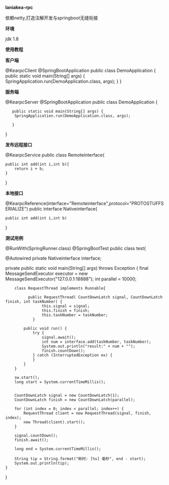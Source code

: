 **laniakea-rpc**

依赖netty,打造注解开发与springboot无缝衔接

**环境**

jdk 1.8 

**使用教程** 

**客户端**

@KearpcClient
@SpringBootApplication
public class DemoApplication {
	public static void main(String[] args) {
		SpringApplication.run(DemoApplication.class, args);
	}
}

**服务端**

@KearpcServer
@SpringBootApplication
public class DemoApplication {

       public static void main(String[] args) {
		SpringApplication.run(DemoApplication.class, args);
		
       }
}

**发布远程接口**

@KearpcService
public class Remoteinterface{

    public int add(int i,int b){
        return i + b;
    }
    
}

**本地接口**

@KearpcReference(interface="Remoteinterface",protocol="PROTOSTUFFSERIALIZE")
public interface Nativeinterface{

    public int add(int i,int b)
    
}


**测试用例**

@RunWith(SpringRunner.class)
@SpringBootTest
public class test{

@Autowired
private Nativeinterface interface;


private
public static void main(String[] args) throws Exception {
        final MessageSendExecutor executor = new MessageSendExecutor("127.0.0.1:18888");
        int parallel = 10000;

        class RequestThread implements Runnable{
        
              public RequestThread( CountDownLatch signal, CountDownLatch finish, int taskNumber) {
                    this.signal = signal;
                    this.finish = finish;
                    this.taskNumber = taskNumber;
                }
                
            public void run() {
                try {
                    signal.await();
                    int num = interface.add(taskNumber, taskNumber);
                    System.out.println("result:" + num + "");
                    finish.countDown();
                } catch (InterruptedException ex) {
                }
            }
        }
        
        sw.start();
        long start = System.currentTimeMillis();


        CountDownLatch signal = new CountDownLatch(1);
        CountDownLatch finish = new CountDownLatch(parallel);

        for (int index = 0; index < parallel; index++) {
            RequestThread client = new RequestThread(signal, finish, index);
            new Thread(client).start();
        }
        
        signal.countDown();
        finish.await();
        
        long end = System.currentTimeMillis();

        String tip = String.format("耗时: [%s] 毫秒", end - start);
        System.out.println(tip);
    }
}


